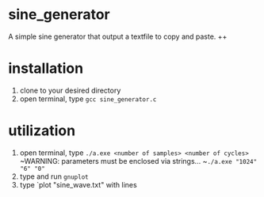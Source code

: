 # sine_generator
A simple sine generator that output a textfile to copy and paste. ++

# installation
  1. clone to your desired directory
  2. open terminal, type `gcc sine_generator.c`

# utilization
  1. open terminal, type `./a.exe <number of samples> <number of cycles>`
     ~WARNING: parameters must be enclosed via strings...
     ~`./a.exe "1024" "6" "0"`
  2. type and run `gnuplot`
  3. type `plot "sine_wave.txt" with lines
